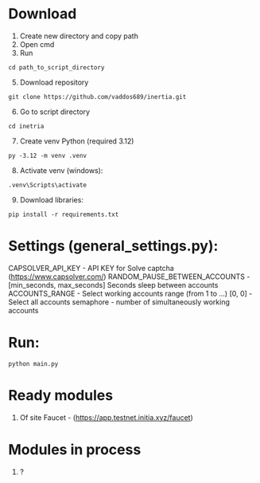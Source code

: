 
  
# Download

1. Create new directory and copy path
2. Open cmd
3. Run
```
cd path_to_script_directory
```
5. Download repository
```
git clone https://github.com/vaddos689/inertia.git
```
6. Go to script directory
```
cd inetria
```
7. Create venv Python (required 3.12)
```
py -3.12 -m venv .venv
```
8. Activate venv (windows):
```
.venv\Scripts\activate
```
9. Download libraries:
```
pip install -r requirements.txt
```
# Settings (general_settings.py):
CAPSOLVER_API_KEY - API KEY for Solve captcha (https://www.capsolver.com/)
RANDOM_PAUSE_BETWEEN_ACCOUNTS - [min_seconds, max_seconds] Seconds sleep between accounts
ACCOUNTS_RANGE - Select working accounts range (from 1 to ...) [0, 0] - Select all accounts
semaphore - number of simultaneously working accounts
## 

# Run:
```
python main.py
```
# Ready modules
1) Of site Faucet - (https://app.testnet.initia.xyz/faucet)
# Modules in process
1) ?
